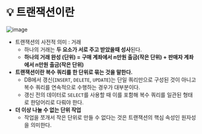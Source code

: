 # 💡 트랜잭션이란
![image](https://github.com/shin-je-woo/TIL/assets/39439576/f4d4bba8-a92b-48c2-b75c-e5845a585b12)

- 트랜잭션의 사전적 의미 : 거래
  - 하나의 거래는 **두 요소가 서로 주고 받았을때 성사**된다.
  - **하나의 거래 완성 (단위) = 구매 계좌에서 n만원 출금(작은 단위) + 판매자 계좌에서 n만원 출금(작은 단위)**
- **트랜잭션이란 복수 쿼리를 한 단위로 묶는 것을 말한다.**
  - DB에서 갱신(`INSERT`, `DELETE`, `UPDATE`)는 단일 쿼리만으로 구성된 것이 아니고 복수 쿼리를 연속적으로 수행하는 경우가 대부분이다.
  - 갱신 전의 데이터로 `SELECT`를 사용할 때 이를 포함해 복수 쿼리를 일관된 형태로 한덩어리로 다뤄야 한다.
- **더 이상 나눌 수 없는 단위 작업**
  - 작업을 쪼개서 작은 단위로 만들 수 없다는 것은 트랜잭션의 핵심 속성인 원자성을 의미한다.
